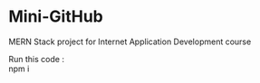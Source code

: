 # Mini-GitHub
MERN Stack project for Internet Application Development course

Run this code : </br>
npm i

